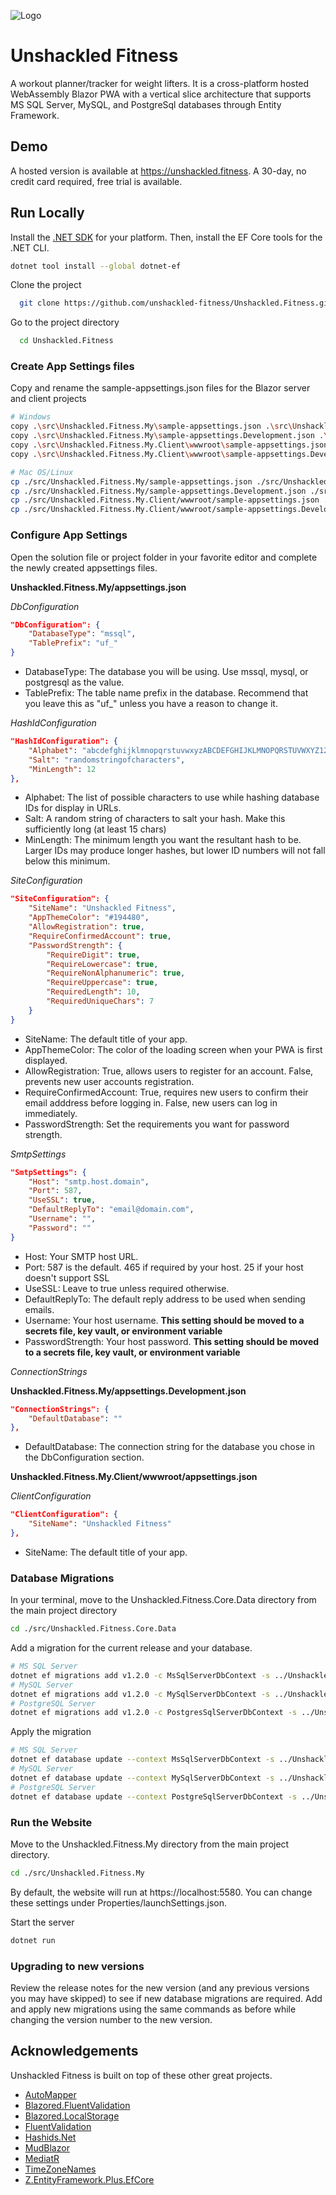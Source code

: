 
![Logo](https://my.unshackled.fitness/icon_x128.png)


# Unshackled Fitness

A workout planner/tracker for weight lifters. It is a cross-platform hosted WebAssembly Blazor PWA with a vertical slice architecture that supports MS SQL Server, MySQL, and PostgreSql databases through Entity Framework.



## Demo

A hosted version is available at https://unshackled.fitness. A 30-day, no credit card required, free trial is available.


## Run Locally

Install the [.NET SDK](https://dotnet.microsoft.com/en-us/download) for your platform. Then, install the EF Core tools for the .NET CLI.
```bash
dotnet tool install --global dotnet-ef
```

Clone the project

```bash
  git clone https://github.com/unshackled-fitness/Unshackled.Fitness.git Unshackled.Fitness
```

Go to the project directory

```bash
  cd Unshackled.Fitness
```

### Create App Settings files ###
Copy and rename the sample-appsettings.json files for the Blazor server and client projects

```bash
# Windows
copy .\src\Unshackled.Fitness.My\sample-appsettings.json .\src\Unshackled.Fitness.My\appsettings.json
copy .\src\Unshackled.Fitness.My\sample-appsettings.Development.json .\src\Unshackled.Fitness.My\appsettings.Development.json
copy .\src\Unshackled.Fitness.My.Client\wwwroot\sample-appsettings.json .\src\Unshackled.Fitness.My.Client\wwwroot\appsettings.json
copy .\src\Unshackled.Fitness.My.Client\wwwroot\sample-appsettings.Development.json .\src\Unshackled.Fitness.My.Client\wwwroot\appsettings.Development.json

# Mac OS/Linux
cp ./src/Unshackled.Fitness.My/sample-appsettings.json ./src/Unshackled.Fitness.My/appsettings.json
cp ./src/Unshackled.Fitness.My/sample-appsettings.Development.json ./src/Unshackled.Fitness.My/appsettings.Development.json
cp ./src/Unshackled.Fitness.My.Client/wwwroot/sample-appsettings.json ./src/Unshackled.Fitness.My.Client/wwwroot/appsettings.json
cp ./src/Unshackled.Fitness.My.Client/wwwroot/sample-appsettings.Development.json ./src/Unshackled.Fitness.My.Client/wwwroot/appsettings.Development.json
```

### Configure App Settings ###

Open the solution file or project folder in your favorite editor and complete the newly created appsettings files.

**Unshackled.Fitness.My/appsettings.json**

*DbConfiguration*
```json
"DbConfiguration": {
	"DatabaseType": "mssql",
	"TablePrefix": "uf_"
}
```
* DatabaseType: The database you will be using. Use mssql, mysql, or postgresql as the value.
* TablePrefix: The table name prefix in the database. Recommend that you leave this as "uf_" unless you have a reason to change it.

*HashIdConfiguration*
```json
"HashIdConfiguration": {
	"Alphabet": "abcdefghijklmnopqrstuvwxyzABCDEFGHIJKLMNOPQRSTUVWXYZ1234567890",
	"Salt": "randomstringofcharacters",
	"MinLength": 12
},
```
* Alphabet: The list of possible characters to use while hashing database IDs for display in URLs.
* Salt: A random string of characters to salt your hash. Make this sufficiently long (at least 15 chars)
* MinLength: The minimum length you want the resultant hash to be. Larger IDs may produce longer hashes, but lower ID numbers will not fall below this minimum.

*SiteConfiguration*
```json
"SiteConfiguration": {
	"SiteName": "Unshackled Fitness",
	"AppThemeColor": "#194480",
	"AllowRegistration": true,
	"RequireConfirmedAccount": true,
	"PasswordStrength": {
		"RequireDigit": true,
		"RequireLowercase": true,
		"RequireNonAlphanumeric": true,
		"RequireUppercase": true,
		"RequiredLength": 10,
		"RequiredUniqueChars": 7
	}
}
```
* SiteName: The default title of your app.
* AppThemeColor: The color of the loading screen when your PWA is first displayed.
* AllowRegistration: True, allows users to register for an account. False, prevents new user accounts registration.
* RequireConfirmedAccount: True, requires new users to confirm their email adddress before logging in. False, new users can log in immediately.
* PasswordStrength: Set the requirements you want for password strength.

*SmtpSettings*
```json
"SmtpSettings": {
	"Host": "smtp.host.domain",
	"Port": 587,
	"UseSSL": true,
	"DefaultReplyTo": "email@domain.com",
	"Username": "",
	"Password": ""
}
```
* Host: Your SMTP host URL.
* Port: 587 is the default. 465 if required by your host. 25 if your host doesn't support SSL
* UseSSL: Leave to true unless required otherwise.
* DefaultReplyTo: The default reply address to be used when sending emails.
* Username: Your host username. **This setting should be moved to a secrets file, key vault, or environment variable**
* PasswordStrength: Your host password. **This setting should be moved to a secrets file, key vault, or environment variable**

*ConnectionStrings*

**Unshackled.Fitness.My/appsettings.Development.json**

```json
"ConnectionStrings": {
	"DefaultDatabase": ""
},
```
* DefaultDatabase: The connection string for the database you chose in the DbConfiguration section.

**Unshackled.Fitness.My.Client/wwwroot/appsettings.json**

*ClientConfiguration*
```json
"ClientConfiguration": {
	"SiteName": "Unshackled Fitness"
},
```
* SiteName: The default title of your app.

### Database Migrations ###

In your terminal, move to the Unshackled.Fitness.Core.Data directory from the main project directory
```bash
cd ./src/Unshackled.Fitness.Core.Data
```
Add a migration for the current release and your database.

```bash
# MS SQL Server
dotnet ef migrations add v1.2.0 -c MsSqlServerDbContext -s ../Unshackled.Fitness.Web -o Migrations
# MySQL Server
dotnet ef migrations add v1.2.0 -c MySqlServerDbContext -s ../Unshackled.Fitness.Web -o Migrations
# PostgreSQL Server
dotnet ef migrations add v1.2.0 -c PostgresSqlServerDbContext -s ../Unshackled.Fitness.Web -o Migrations
```

Apply the migration
```bash
# MS SQL Server
dotnet ef database update --context MsSqlServerDbContext -s ../Unshackled.Fitness.Web
# MySQL Server
dotnet ef database update --context MySqlServerDbContext -s ../Unshackled.Fitness.Web
# PostgreSQL Server
dotnet ef database update --context PostgreSqlServerDbContext -s ../Unshackled.Fitness.Web
```

### Run the Website ###
Move to the Unshackled.Fitness.My directory from the main project directory.
```bash
cd ./src/Unshackled.Fitness.My
```
By default, the website will run at https://localhost:5580. You can change these settings under Properties/launchSettings.json.

Start the server
```bash
dotnet run
```
 ### Upgrading to new versions ###
 Review the release notes for the new version (and any previous versions you may have skipped) to see if new database migrations are required. Add and apply new migrations using the same commands as before while changing the version number to the new version.

## Acknowledgements

Unshackled Fitness is built on top of these other great projects.

 - [AutoMapper](https://automapper.org/)
 - [Blazored.FluentValidation](https://github.com/Blazored/FluentValidation)
 - [Blazored.LocalStorage](https://github.com/Blazored/LocalStorage)
 - [FluentValidation](https://docs.fluentvalidation.net/en/latest/)
 - [Hashids.Net](https://github.com/ullmark/hashids.net)
 - [MudBlazor](https://mudblazor.com/)
 - [MediatR](https://github.com/jbogard/MediatR)
 - [TimeZoneNames](https://github.com/mattjohnsonpint/TimeZoneNames)
 - [Z.EntityFramework.Plus.EfCore](https://entityframework-plus.net/)
